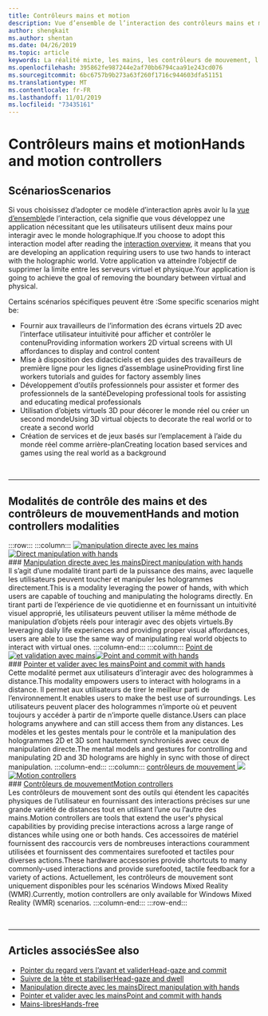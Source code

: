```yaml
---
title: Contrôleurs mains et motion
description: Vue d’ensemble de l’interaction des contrôleurs mains et motion
author: shengkait
ms.author: shentan
ms.date: 04/26/2019
ms.topic: article
keywords: La réalité mixte, les mains, les contrôleurs de mouvement, l’interaction et la conception
ms.openlocfilehash: 395862fe987244e2af70bb6794caa91e243cd076
ms.sourcegitcommit: 6bc6757b9b273a63f260f1716c944603dfa51151
ms.translationtype: MT
ms.contentlocale: fr-FR
ms.lasthandoff: 11/01/2019
ms.locfileid: "73435161"
---
```

# <a name="hands-and-motion-controllers"></a><span data-ttu-id="efdfb-104">Contrôleurs mains et motion</span><span class="sxs-lookup"><span data-stu-id="efdfb-104">Hands and motion controllers</span></span>
## <a name="scenarios"></a><span data-ttu-id="efdfb-105">Scénarios</span><span class="sxs-lookup"><span data-stu-id="efdfb-105">Scenarios</span></span>
<span data-ttu-id="efdfb-106">Si vous choisissez d’adopter ce modèle d’interaction après avoir lu la [vue d’ensemble](interaction-fundamentals.md)de l’interaction, cela signifie que vous développez une application nécessitant que les utilisateurs utilisent deux mains pour interagir avec le monde holographique.</span><span class="sxs-lookup"><span data-stu-id="efdfb-106">If you choose to adopt this interaction model after reading the [interaction overview](interaction-fundamentals.md), it means that you are developing an application requiring users to use two hands to interact with the holographic world.</span></span> <span data-ttu-id="efdfb-107">Votre application va atteindre l’objectif de supprimer la limite entre les serveurs virtuel et physique.</span><span class="sxs-lookup"><span data-stu-id="efdfb-107">Your application is going to achieve the goal of removing the boundary between virtual and physical.</span></span>

<span data-ttu-id="efdfb-108">Certains scénarios spécifiques peuvent être :</span><span class="sxs-lookup"><span data-stu-id="efdfb-108">Some specific scenarios might be:</span></span>
* <span data-ttu-id="efdfb-109">Fournir aux travailleurs de l’information des écrans virtuels 2D avec l’interface utilisateur intuitivité pour afficher et contrôler le contenu</span><span class="sxs-lookup"><span data-stu-id="efdfb-109">Providing information workers 2D virtual screens with UI affordances to display and control content</span></span>
* <span data-ttu-id="efdfb-110">Mise à disposition des didacticiels et des guides des travailleurs de première ligne pour les lignes d’assemblage usine</span><span class="sxs-lookup"><span data-stu-id="efdfb-110">Providing first line workers tutorials and guides for factory assembly lines</span></span>
* <span data-ttu-id="efdfb-111">Développement d’outils professionnels pour assister et former des professionnels de la santé</span><span class="sxs-lookup"><span data-stu-id="efdfb-111">Developing professional tools for assisting and educating medical professionals</span></span>  
* <span data-ttu-id="efdfb-112">Utilisation d’objets virtuels 3D pour décorer le monde réel ou créer un second monde</span><span class="sxs-lookup"><span data-stu-id="efdfb-112">Using 3D virtual objects to decorate the real world or to create a second world</span></span> 
* <span data-ttu-id="efdfb-113">Création de services et de jeux basés sur l’emplacement à l’aide du monde réel comme arrière-plan</span><span class="sxs-lookup"><span data-stu-id="efdfb-113">Creating location based services and games using the real world as a background</span></span>

<br>

---

## <a name="hands-and-motion-controllers-modalities"></a><span data-ttu-id="efdfb-114">Modalités de contrôle des mains et des contrôleurs de mouvement</span><span class="sxs-lookup"><span data-stu-id="efdfb-114">Hands and motion controllers modalities</span></span>

:::row:::
    :::column:::
       <span data-ttu-id="efdfb-115">[![manipulation directe avec les mains](images/hands-and-controllers-direct-manipulation.jpg)](direct-manipulation.md)</span><span class="sxs-lookup"><span data-stu-id="efdfb-115">[![Direct manipulation with hands](images/hands-and-controllers-direct-manipulation.jpg)](direct-manipulation.md)</span></span><br>
       ### <a name="direct-manipulation-with-handsdirect-manipulationmdbr"></a>[<span data-ttu-id="efdfb-116">Manipulation directe avec les mains</span><span class="sxs-lookup"><span data-stu-id="efdfb-116">Direct manipulation with hands</span></span>](direct-manipulation.md)<br>
       <span data-ttu-id="efdfb-117">Il s’agit d’une modalité tirant parti de la puissance des mains, avec laquelle les utilisateurs peuvent toucher et manipuler les hologrammes directement.</span><span class="sxs-lookup"><span data-stu-id="efdfb-117">This is a modality leveraging the power of hands, with which users are capable of touching and manipulating the holograms directly.</span></span> <span data-ttu-id="efdfb-118">En tirant parti de l’expérience de vie quotidienne et en fournissant un intuitivité visuel approprié, les utilisateurs peuvent utiliser la même méthode de manipulation d’objets réels pour interagir avec des objets virtuels.</span><span class="sxs-lookup"><span data-stu-id="efdfb-118">By leveraging daily life experiences and providing proper visual affordances, users are able to use the same way of manipulating real world objects to interact with virtual ones.</span></span>
    :::column-end:::
    :::column:::
       <span data-ttu-id="efdfb-119">[Point de ![et validation avec mains](images/hands-and-controllers-point-and-commit.jpg)](point-and-commit.md)</span><span class="sxs-lookup"><span data-stu-id="efdfb-119">[![Point and commit with hands](images/hands-and-controllers-point-and-commit.jpg)](point-and-commit.md)</span></span><br>
        ### <a name="point-and-commit-with-handspoint-and-commitmdbr"></a>[<span data-ttu-id="efdfb-120">Pointer et valider avec les mains</span><span class="sxs-lookup"><span data-stu-id="efdfb-120">Point and commit with hands</span></span>](point-and-commit.md)<br>
        <span data-ttu-id="efdfb-121">Cette modalité permet aux utilisateurs d’interagir avec des hologrammes à distance.</span><span class="sxs-lookup"><span data-stu-id="efdfb-121">This modality empowers users to interact with holograms in a distance.</span></span> <span data-ttu-id="efdfb-122">Il permet aux utilisateurs de tirer le meilleur parti de l’environnement.</span><span class="sxs-lookup"><span data-stu-id="efdfb-122">It enables users to make the best use of surroundings.</span></span> <span data-ttu-id="efdfb-123">Les utilisateurs peuvent placer des hologrammes n’importe où et peuvent toujours y accéder à partir de n’importe quelle distance.</span><span class="sxs-lookup"><span data-stu-id="efdfb-123">Users can place holograms anywhere and can still access them from any distances.</span></span> <span data-ttu-id="efdfb-124">Les modèles et les gestes mentals pour le contrôle et la manipulation des hologrammes 2D et 3D sont hautement synchronisés avec ceux de manipulation directe.</span><span class="sxs-lookup"><span data-stu-id="efdfb-124">The mental models and gestures for controlling and manipulating 2D and 3D holograms are highly in sync with those of direct manipulation.</span></span>
    :::column-end:::
    :::column:::
       <span data-ttu-id="efdfb-125">[contrôleurs de mouvement ![](images/hands-and-controllers-motion-controllers.jpg)](motion-controllers.md)</span><span class="sxs-lookup"><span data-stu-id="efdfb-125">[![Motion controllers](images/hands-and-controllers-motion-controllers.jpg)](motion-controllers.md)</span></span><br>
       ### <a name="motion-controllersmotion-controllersmdbr"></a>[<span data-ttu-id="efdfb-126">Contrôleurs de mouvement</span><span class="sxs-lookup"><span data-stu-id="efdfb-126">Motion controllers</span></span>](motion-controllers.md)<br>
       <span data-ttu-id="efdfb-127">Les contrôleurs de mouvement sont des outils qui étendent les capacités physiques de l’utilisateur en fournissant des interactions précises sur une grande variété de distances tout en utilisant l’une ou l’autre des mains.</span><span class="sxs-lookup"><span data-stu-id="efdfb-127">Motion controllers are tools that extend the user's physical capabilities by providing precise interactions across a large range of distances while using one or both hands.</span></span> <span data-ttu-id="efdfb-128">Ces accessoires de matériel fournissent des raccourcis vers de nombreuses interactions couramment utilisées et fournissent des commentaires surefooted et tactiles pour diverses actions.</span><span class="sxs-lookup"><span data-stu-id="efdfb-128">These hardware accessories provide shortcuts to many commonly-used interactions and provide surefooted, tactile feedback for a variety of actions.</span></span> <span data-ttu-id="efdfb-129">Actuellement, les contrôleurs de mouvement sont uniquement disponibles pour les scénarios Windows Mixed Reality (WMR).</span><span class="sxs-lookup"><span data-stu-id="efdfb-129">Currently, motion controllers are only available for Windows Mixed Reality (WMR) scenarios.</span></span> 
    :::column-end:::
:::row-end:::

<br>

---

## <a name="see-also"></a><span data-ttu-id="efdfb-130">Articles associés</span><span class="sxs-lookup"><span data-stu-id="efdfb-130">See also</span></span>
* [<span data-ttu-id="efdfb-131">Pointer du regard vers l’avant et valider</span><span class="sxs-lookup"><span data-stu-id="efdfb-131">Head-gaze and commit</span></span>](gaze-and-commit.md)
* [<span data-ttu-id="efdfb-132">Suivre de la tête et stabiliser</span><span class="sxs-lookup"><span data-stu-id="efdfb-132">Head-gaze and dwell</span></span>](gaze-and-dwell.md)
* [<span data-ttu-id="efdfb-133">Manipulation directe avec les mains</span><span class="sxs-lookup"><span data-stu-id="efdfb-133">Direct manipulation with hands</span></span>](direct-manipulation.md)
* [<span data-ttu-id="efdfb-134">Pointer et valider avec les mains</span><span class="sxs-lookup"><span data-stu-id="efdfb-134">Point and commit with hands</span></span>](point-and-commit.md)
* [<span data-ttu-id="efdfb-135">Mains-libres</span><span class="sxs-lookup"><span data-stu-id="efdfb-135">Hands-free</span></span>](hands-free.md)
